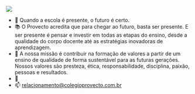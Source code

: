 <img src="https://live.staticflickr.com/65535/52972124305_ff913a9ff1_h.jpg">

- 📝 Quando a escola é presente, o futuro é certo.
- 📚 O Provecto acredita que para chegar ao futuro, basta ser presente. E ser presente é pensar e investir em todas as etapas do ensino, desde a qualidade do corpo docente até as estratégias inovadoras de aprendizagem.
- 🎯 A nossa missão é contribuir na formação de valores a partir de um ensino de qualidade de forma sustentável para as futuras gerações. Nossos valores são presteza, ética, responsabilidade, disciplina, paixão, pessoas e resultados.
- 💞️ 
- 📫 relacionamento@colegioprovecto.com.br

<!---
prove-cto/prove-cto is a ✨ special ✨ repository because its `README.md` (this file) appears on your GitHub profile.
You can click the Preview link to take a look at your changes.
--->
